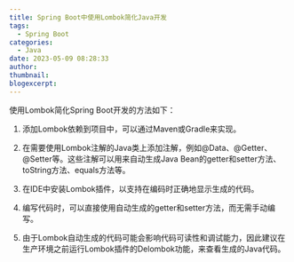 ```yaml
---
title: Spring Boot中使用Lombok简化Java开发
tags:
  - Spring Boot
categories:
  - Java
date: 2023-05-09 08:28:33
author:
thumbnail:
blogexcerpt:
---
```

使用Lombok简化Spring Boot开发的方法如下：

1. 添加Lombok依赖到项目中，可以通过Maven或Gradle来实现。

2. 在需要使用Lombok注解的Java类上添加注解，例如@Data、@Getter、@Setter等。这些注解可以用来自动生成Java Bean的getter和setter方法、toString方法、equals方法等。

3. 在IDE中安装Lombok插件，以支持在编码时正确地显示生成的代码。

4. 编写代码时，可以直接使用自动生成的getter和setter方法，而无需手动编写。

5. 由于Lombok自动生成的代码可能会影响代码可读性和调试能力，因此建议在生产环境之前运行Lombok插件的Delombok功能，来查看生成的Java代码。
